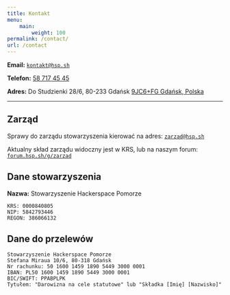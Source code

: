 ```yaml
---
title: Kontakt
menu:
    main:
        weight: 100
permalink: /contact/
url: /contact
---
```


**Email:** [`kontakt@hsp.sh`](mailto:kontakt@hsp.sh)

**Telefon:** [58 717 45 45](tel:587174545)

**Adres:** Do Studzienki 28/6, 80-233 Gdańsk  [9JC6+FG Gdańsk, Polska](https://plus.codes/9F6W9JC6+FG)

---

## Zarząd

Sprawy do zarządu stowarzyszenia kierować na adres:
[`zarzad@hsp.sh`](mailto:zarzad@hsp.sh)

Aktualny skład zarządu widoczny jest w KRS, lub na naszym forum: [`forum.hsp.sh/g/zarzad`](https://forum.hsp.sh/g/zarzad)


## Dane stowarzyszenia

**Nazwa:** Stowarzyszenie Hackerspace Pomorze
```
KRS: 0000840805
NIP: 5842793446
REGON: 386066132
```
## Dane do przelewów
```
Stowarzyszenie Hackerspace Pomorze
Stefana Miraua 10/6, 80-318 Gdańsk
Nr rachunku: 50 1600 1459 1890 5449 3000 0001
IBAN: PL50 1600 1459 1890 5449 3000 0001
BIC/SWIFT: PPABPLPK
Tytułem: "Darowizna na cele statutowe" lub "Składka [Imię] [Nazwisko]"
```
